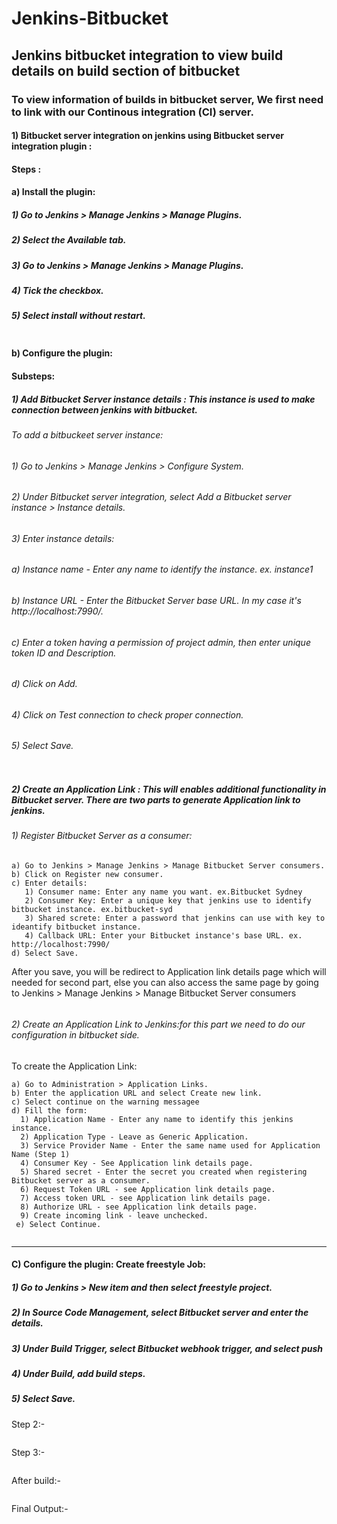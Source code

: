 # Jenkins-Bitbucket
## Jenkins bitbucket integration to view build details on build section of bitbucket
### To view information of builds in bitbucket server, We first need to link with our Continous integration (CI) server.
#### 1) Bitbucket server integration on jenkins using Bitbucket server integration plugin : 
#### Steps : 
#### a) Install the plugin: 
##### 1) Go to Jenkins > Manage Jenkins > Manage Plugins.
##### 2) Select the Available tab.
##### 3) Go to Jenkins > Manage Jenkins > Manage Plugins.
##### 4) Tick the checkbox.
##### 5) Select install without restart.
<img src="Image/Screenshot 2022-07-18 124228.png" alt=""/>

#### b) Configure the plugin:
#### Substeps:
##### 1) Add Bitbucket Server instance details : This instance is used to make connection between jenkins with bitbucket.

###### To add a bitbuckeet server instance:
###### 1) Go to Jenkins > Manage Jenkins > Configure System.
###### 2) Under Bitbucket server integration, select Add a Bitbucket server instance > Instance details.
###### 3) Enter instance details:
   ###### a) Instance name - Enter any name to identify the instance. ex. instance1
   ###### b) Instance URL - Enter the Bitbucket Server base URL. In my case it's http://localhost:7990/.
   ###### c) Enter a token having a permission of project admin, then enter unique token ID and Description.
   ###### d) Click on Add.
###### 4) Click on Test connection to check proper connection.
###### 5) Select Save.

<img src="Image/2.png" alt=""/>

##### 2) Create an Application Link : This will enables additional functionality in Bitbucket server. There are two parts to generate Application link to jenkins.

###### 1) Register Bitbucket Server as a consumer:
    a) Go to Jenkins > Manage Jenkins > Manage Bitbucket Server consumers.
    b) Click on Register new consumer.
    c) Enter details:
       1) Consumer name: Enter any name you want. ex.Bitbucket Sydney
       2) Consumer Key: Enter a unique key that jenkins use to identify bitbucket instance. ex.bitbucket-syd
       3) Shared screte: Enter a password that jenkins can use with key to ideantify bitbucket instance.
       4) Callback URL: Enter your Bitbucket instance's base URL. ex. http://localhost:7990/
    d) Select Save.
    
After you save, you will be redirect to Application link details page which will needed for second part,
else you can also access the same page by going to Jenkins > Manage Jenkins > Manage Bitbucket Server consumers

<img src="Image/3.png" alt=""/>

###### 2) Create an Application Link to Jenkins:for this part we need to do our configuration in bitbucket side.
To create the Application Link:

    a) Go to Administration > Application Links.
    b) Enter the application URL and select Create new link.
    c) Select continue on the warning messagee
    d) Fill the form:
      1) Application Name - Enter any name to identify this jenkins instance.
      2) Application Type - Leave as Generic Application.
      3) Service Provider Name - Enter the same name used for Application Name (Step 1)
      4) Consumer Key - See Application link details page.
      5) Shared secret - Enter the secret you created when registering Bitbucket server as a consumer.
      6) Request Token URL - see Application link details page.
      7) Access token URL - see Application link details page.
      8) Authorize URL - see Application link details page.
      9) Create incoming link - leave unchecked.
     e) Select Continue.
     
<img src="Image/4.png" alt=""/>     
     
----------------------------------

#### C) Configure the plugin: Create freestyle Job:
##### 1) Go to Jenkins > New item and then select freestyle project.
##### 2) In Source Code Management, select Bitbucket server and enter the details.
##### 3) Under Build Trigger, select Bitbucket webhook trigger, and select push
##### 4) Under Build, add build steps.
##### 5) Select Save.

Step 2:-

<img src="Image/5.png" alt=""/>

Step 3:-

<img src="Image/6.png" alt=""/> 

After build:-

<img src="Image/7.png" alt=""/>

Final Output:-

<img src="Image/8.png" alt=""/> 


      
